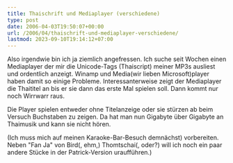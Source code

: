```yaml
---
title: Thaischrift und Mediaplayer (verschiedene)
type: post
date: 2006-04-03T19:50:07+00:00
url: /2006/04/thaischrift-und-mediaplayer-verschiedene/
lastmod: 2023-09-10T19:14:12+07:00
---
```

Also irgendwie bin ich ja ziemlich angefressen. Ich suche seit Wochen einen Mediaplayer der mir die Unicode-Tags (Thaiscript) meiner MP3s ausliest und ordentlich anzeigt. Winamp und Media(wir lieben Microsoft)player haben damit so einige Probleme. Interessanterweise zeigt der Mediaplayer die Thaititel an bis er sie dann das erste Mal spielen soll. Dann kommt nur noch Wirrwarr raus.

Die Player spielen entweder ohne Titelanzeige oder sie stürzen ab beim Versuch Buchstaben zu zeigen. Da hat man nun Gigabyte über Gigabyte an Thaimusik und kann sie nicht hören.

(Ich muss mich auf meinen Karaoke-Bar-Besuch demnächst) vorbereiten. Neben "Fan Ja" von Bird(, ehm,) Thomtschai(, oder?) will ich noch ein paar andere Stücke in der Patrick-Version uraufführen.)
